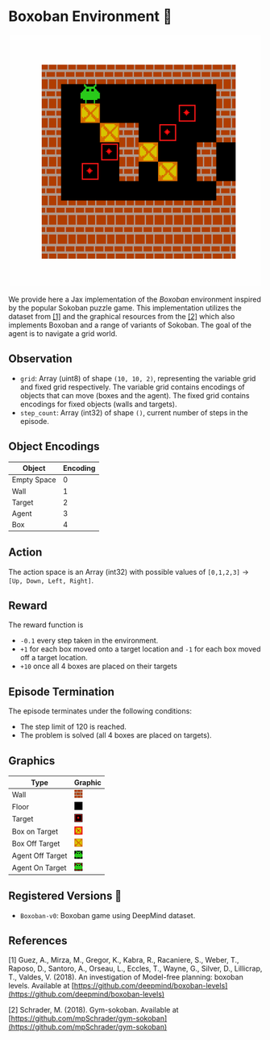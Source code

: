 # Boxoban Environment 👾

<p align="center">
        <img src="../env_anim/boxoban.gif" width="500"/>
</p>

We provide here a Jax implementation of the _Boxoban_ environment inspired by the popular Sokoban puzzle game. This implementation utilizes the dataset from <a href="#ref1">[1]</a> and the graphical resources from the <a href="#ref2">[2]</a> which also implements Boxoban and a range of variants of Sokoban. The goal of the agent is to navigate a grid world.

## Observation

- `grid`: Array (uint8) of shape `(10, 10, 2)`, representing the variable grid and fixed grid respectively. The variable grid contains encodings of objects that can move (boxes and the agent). The fixed grid contains encodings for fixed objects (walls and targets).
- `step_count`: Array (int32) of shape `()`, current number of steps in the episode.

## Object Encodings

| Object       | Encoding |
|--------------|----------|
| Empty Space  | 0        |
| Wall         | 1        |
| Target       | 2        |
| Agent        | 3        |
| Box          | 4        |

## Action
The action space is an Array (int32) with possible values of `[0,1,2,3]` -> `[Up, Down, Left, Right]`.

## Reward
The reward function is

- `-0.1` every step taken in the environment.
- `+1` for each box moved onto a target location and `-1` for each box moved off a target location.
- `+10` once all 4 boxes are placed on their targets

## Episode Termination

The episode terminates under the following conditions:

- The step limit of 120 is reached.
- The problem is solved (all 4 boxes are placed on targets).

## Graphics

| Type             | Graphic                                                           |
|------------------|-------------------------------------------------------------------|
| Wall             | ![Wall](../img/boxoban_img/wall.png)                  |
| Floor            | ![Floor](../img/boxoban_img/floor.png)               |
| Target    | ![BoxTarget](../img/boxoban_img/box_target.png)    |
| Box on Target    | ![BoxTarget](../img/boxoban_img/box_on_target.png) |
| Box Off Target   | ![BoxOffTarget](../img/boxoban_img/box.png)       |
| Agent Off Target | ![PlayerOffTarget](../img/boxoban_img/agent.png)  |
| Agent On Target  | ![PlayerOnTarget](../img/boxoban_img/agent_on_target.png) |

## Registered Versions 📖
- `Boxoban-v0`: Boxoban game using DeepMind dataset.

## References
<a id="ref1">[1]</a> Guez, A., Mirza, M., Gregor, K., Kabra, R., Racaniere, S., Weber, T., Raposo, D., Santoro, A., Orseau, L., Eccles, T., Wayne, G., Silver, D., Lillicrap, T., Valdes, V. (2018). An investigation of Model-free planning: boxoban levels. Available at [https://github.com/deepmind/boxoban-levels](https://github.com/deepmind/boxoban-levels)

<a id="ref2">[2]</a> Schrader, M. (2018). Gym-sokoban. Available at [https://github.com/mpSchrader/gym-sokoban](https://github.com/mpSchrader/gym-sokoban)
